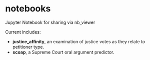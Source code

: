 # notebooks
Jupyter Notebook for sharing via nb_viewer

Current includes:
* **justice_affinity**, an examination of justice votes as they relate to petitioner type.
* **scoap**, a Supreme Court oral argument predictor.
